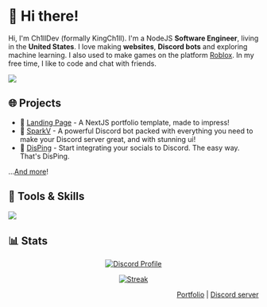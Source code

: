 # 👋 Hi there!
Hi, I'm Ch1llDev (formally KingCh1ll). I'm a NodeJS <strong>Software Engineer</strong>, living in the <strong>United States</strong>. I love making <strong>websites</strong>, <strong>Discord bots</strong> and exploring machine learning. I also used to make games on the platform <a href="https://roblox.com">Roblox</a>. In my free time, I like to code and chat with friends.</p>

[![](https://komarev.com/ghpvc/?username=KingCh1ll&style=flat-square&color=blue)](https://komarev.com/)

## 🌐 Projects
- 💼 <a href="https://github.com/KingCh1ll/landing-page">Landing Page</a> - A NextJS portfolio template, made to impress!
- 🤖 <a href="https://sparkv.tk/">SparkV</a> - A powerful Discord bot packed with everything you need to make your Discord server great, and with stunning ui!
- 📢 <a href="https://disping.tk/">DisPing</a> - Start integrating your socials to Discord. The easy way. That's DisPing.

...<a href="https://ch1ll.dev/#projects">And more</a>!

## 💪 Tools & Skills
<img src="https://skillicons.dev/icons?perline=16&i=js,ts,html,css,sass,bootstrap,electron,vscode,lua,nodejs,py,bash,react,linux,express,cloudflare" />

## 📊 Stats
<div align="center">
  
  [![Discord Profile](https://ch1ll.dev/api/generateCard?id=571811686617710592)](https://discord.com/users/571811686617710592)

  [![Streak](https://github-readme-streak-stats.herokuapp.com?user=kingch1ll&theme=tokyonight_duo&hide_border=true)](https://github.com/DenverCoder1/github-readme-streak-stats)
</div>

<div align="right">
  <a href="https://ch1ll.dev/">Portfolio</a> | <a href="https://discord.gg/PPtzT8Mu3h">Discord server</a>
</div>

<!--
user=KingCh1ll&theme=tokyonight_duo&hide_border=true&ring=4F8CC9&currStreakLabel=FFFFFF&sideNums=4F8CC9&dates=979797&sideLabels=FFFFFF&currStreakNum=FFFFFF&border=DD2727&stroke=00000000&background=00000000&fire=FF7600

<p align="center">
  <tr>
    <td style="padding: 0; width=50%" align="center">
      <img src="https://github-readme-stats.vercel.app/api/?username=KingCh1ll&text_color=2bd1ff&show_icons=true&bg_color=00000000&hide_border=true&icon_color=2bd1ff&hide_title=true&count_private=true&include_all_commits=true&enable_animations=true"/>
    </td>
    <td style="padding: 0; width=50%" align="center">
      <img src="https://github-readme-stats.vercel.app/api/top-langs/?username=KingCh1ll&title_color=4F8CC9&text_color=9f9f9f&show_icons=true&bg_color=00000000&hide_border=true&icon_color=4F8CC9&hide_title=true&count_private=true&enable_animations=true"/>
    </td>
  </tr>
</p>

![Metrics](https://github.com/KingCh1ll/KingCh1ll/blob/KingCh1ll/github-metrics.svg) -->
